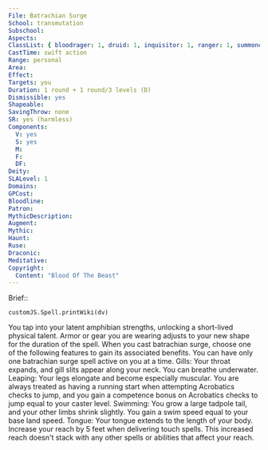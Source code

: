 ```yaml
---
File: Batrachian Surge
School: transmutation
Subschool: 
Aspects: 
ClassList: { bloodrager: 1, druid: 1, inquisitor: 1, ranger: 1, summoner: 1, unchained summoner: 1 }
CastTime: swift action
Range: personal
Area: 
Effect: 
Targets: you
Duration: 1 round + 1 round/3 levels (D)
Dismissible: yes
Shapeable: 
SavingThrow: none
SR: yes (harmless)
Components:
  V: yes
  S: yes
  M: 
  F: 
  DF: 
Deity: 
SLALevel: 1
Domains: 
GPCost: 
Bloodline: 
Patron: 
MythicDescription: 
Augment: 
Mythic: 
Haunt: 
Ruse: 
Draconic: 
Meditative: 
Copyright:
  Content: "Blood Of The Beast"
---
```

Brief:: 

```dataviewjs
customJS.Spell.printWiki(dv)
```

You tap into your latent amphibian strengths, unlocking a short-lived physical talent. Armor or gear you are wearing adjusts to your new shape for the duration of the spell. When you cast batrachian surge, choose one of the following features to gain its associated benefits. You can have only one batrachian surge spell active on you at a time.  Gills: Your throat expands, and gill slits appear along your neck. You can breathe underwater.  Leaping: Your legs elongate and become especially muscular. You are always treated as having a running start when attempting Acrobatics checks to jump, and you gain a competence bonus on Acrobatics checks to jump equal to your caster level.  Swimming: You grow a large tadpole tail, and your other limbs shrink slightly. You gain a swim speed equal to your base land speed.  Tongue: Your tongue extends to the length of your body. Increase your reach by 5 feet when delivering touch spells. This increased reach doesn't stack with any other spells or abilities that affect your reach.

